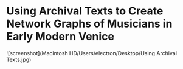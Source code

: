 # Using Archival Texts to Create Network Graphs of Musicians in Early Modern Venice
![screenshot](Macintosh HD/Users/electron/Desktop/Using Archival Texts.jpg)
